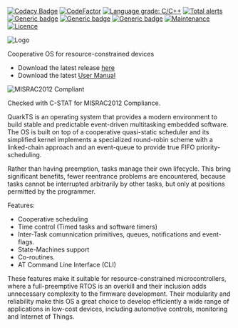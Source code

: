 [![Codacy Badge](https://api.codacy.com/project/badge/Grade/feb105e70ad84459851b3bdc8202d700)](https://app.codacy.com/gh/TECREA/QuarkTS?utm_source=github.com&utm_medium=referral&utm_content=TECREA/QuarkTS&utm_campaign=Badge_Grade_Dashboard)
[![CodeFactor](https://www.codefactor.io/repository/github/tecrea/quarkts/badge)](https://www.codefactor.io/repository/github/tecrea/quarkts)
[![Language grade: C/C++](https://img.shields.io/lgtm/grade/cpp/g/TECREA/QuarkTS.svg?logo=lgtm&logoWidth=18)](https://lgtm.com/projects/g/TECREA/QuarkTS/context:cpp)
[![Total alerts](https://img.shields.io/lgtm/alerts/g/TECREA/QuarkTS.svg?logo=lgtm&logoWidth=18)](https://lgtm.com/projects/g/TECREA/QuarkTS/alerts/)
[![Generic badge](https://img.shields.io/badge/Release-6.1.2-green.svg)](https://github.com/TECREA/QuarkTS/releases)
[![Generic badge](https://img.shields.io/badge/MISRAC2012-Compliant-green.svg)](https://en.wikipedia.org/wiki/MISRA_C)
[![Generic badge](https://img.shields.io/badge/CERT-Compliant-green.svg)](https://wiki.sei.cmu.edu/confluence/display/seccode/SEI+CERT+Coding+Standards)
[![Maintenance](https://img.shields.io/badge/Maintained%3F-yes-green.svg)](https://GitHub.com/Naereen/StrapDown.js/graphs/commit-activity)
[![Licence](https://img.shields.io/badge/license-GPLv3-blue.svg?style=flat-square)](https://www.gnu.org/licenses/gpl-3.0.en.html)


![Logo](https://sites.google.com/site/controlpoli2/quarkts.jpg)

Cooperative OS for resource-constrained devices
* Download the latest release [here](https://github.com/TECREA/QuarkTS/releases)
* Download the latest [User Manual](https://github.com/TECREA/QuarkTS/blob/master/quarkts_usermanual.pdf)

![MISRAC2012 Compliant](https://eenews.cdnartwhere.eu/sites/default/files/styles/inner_article/public/import/2014-07-22-edne-gp-misra-logo-snip.jpg?itok=bQVhv7S_)

Checked with C-STAT for MISRAC2012 Compliance.

QuarkTS is an operating system that provides a modern environment to build stable and predictable event-driven multitasking embedded software. The OS is built on top of a cooperative quasi-static scheduler and its simplified kernel implements a specialized round-robin scheme with a linked-chain approach and an event-queue to provide true FIFO priority-scheduling.

Rather than having preemption,  tasks manage their own lifecycle. This bring significant benefits, fewer reentrance problems are encountered, because tasks cannot be interrupted arbitrarily by other tasks, but only at positions permitted by the programmer. 

Features:
- Cooperative scheduling
- Time control (Timed tasks and software timers)
- Inter-Task comunnication primitives, queues, notifications and event-flags.
- State-Machines support
- Co-routines.
- AT Command Line Interface (CLI)

These features make it suitable for resource-constrained microcontrollers, where a full-preemptive RTOS is an overkill and their inclusion adds unnecessary complexity to the firmware development. Their modularity and reliability make this OS a great choice to develop efficiently a wide range of applications in low-cost devices, including automotive controls, monitoring and Internet of Things.
